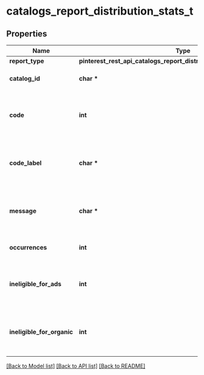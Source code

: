 # catalogs_report_distribution_stats_t

## Properties
Name | Type | Description | Notes
------------ | ------------- | ------------- | -------------
**report_type** | **pinterest_rest_api_catalogs_report_distribution_stats_REPORTTYPE_e** |  | [optional] 
**catalog_id** | **char \*** | ID of the catalog entity. | [optional] 
**code** | **int** | The event code that a diagnostics aggregated number references | [optional] 
**code_label** | **char \*** | A human-friendly label for the event code (e.g, &#39;SPAM&#39;) | [optional] 
**message** | **char \*** | Title message describing the diagnostic issue | [optional] 
**occurrences** | **int** | Number of occurrences of the issue | [optional] 
**ineligible_for_ads** | **int** | Indicates if issue makes items ineligible for ads distribution | [optional] 
**ineligible_for_organic** | **int** | Indicates if issue makes items ineligible for organic distribution | [optional] 

[[Back to Model list]](../README.md#documentation-for-models) [[Back to API list]](../README.md#documentation-for-api-endpoints) [[Back to README]](../README.md)


